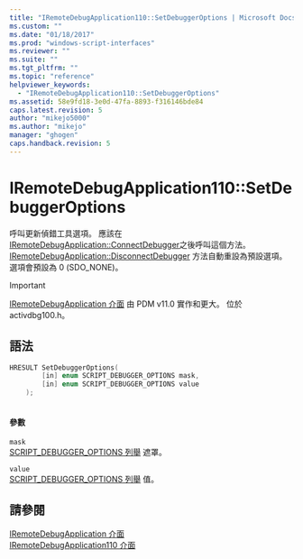 ```yaml
---
title: "IRemoteDebugApplication110::SetDebuggerOptions | Microsoft Docs"
ms.custom: ""
ms.date: "01/18/2017"
ms.prod: "windows-script-interfaces"
ms.reviewer: ""
ms.suite: ""
ms.tgt_pltfrm: ""
ms.topic: "reference"
helpviewer_keywords: 
  - "IRemoteDebugApplication110::SetDebuggerOptions"
ms.assetid: 58e9fd18-3e0d-47fa-8893-f316146bde84
caps.latest.revision: 5
author: "mikejo5000"
ms.author: "mikejo"
manager: "ghogen"
caps.handback.revision: 5
---
```

# IRemoteDebugApplication110::SetDebuggerOptions
呼叫更新偵錯工具選項。  應該在 [IRemoteDebugApplication::ConnectDebugger](../../winscript/reference/iremotedebugapplication-connectdebugger.md)之後呼叫這個方法。  [IRemoteDebugApplication::DisconnectDebugger](../../winscript/reference/iremotedebugapplication-disconnectdebugger.md) 方法自動重設為預設選項。  選項會預設為 0 \(SDO\_NONE\)。  
  
> [!IMPORTANT]
>  [IRemoteDebugApplication 介面](../../winscript/reference/iremotedebugapplication-interface.md) 由 PDM v11.0 實作和更大。  位於 activdbg100.h。  
  
## 語法  
  
```cpp  
HRESULT SetDebuggerOptions(  
        [in] enum SCRIPT_DEBUGGER_OPTIONS mask,  
        [in] enum SCRIPT_DEBUGGER_OPTIONS value  
    );  
  
```  
  
#### 參數  
 `mask`  
 [SCRIPT\_DEBUGGER\_OPTIONS 列舉](../../winscript/reference/script-debugger-options-enumeration.md) 遮罩。  
  
 `value`  
 [SCRIPT\_DEBUGGER\_OPTIONS 列舉](../../winscript/reference/script-debugger-options-enumeration.md) 值。  
  
## 請參閱  
 [IRemoteDebugApplication 介面](../../winscript/reference/iremotedebugapplication-interface.md)   
 [IRemoteDebugApplication110 介面](../../winscript/reference/iremotedebugapplication110-interface.md)